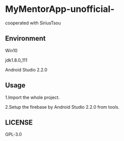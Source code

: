 # MyMentorApp-unofficial-

cooperated with SiriusTsou

## Environment

Win10

jdk1.8.0_111

Android Studio 2.2.0

## Usage

1.Import the whole project.

2.Setup the firebase by Android Studio 2.2.0 from tools.

## LICENSE

GPL-3.0

